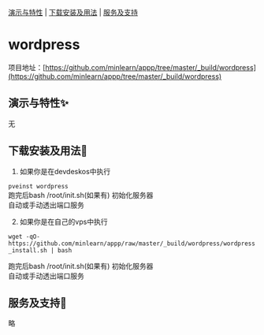 [演示与特性](#演示与特性) | [下载安装及用法](#下载安装及用法) | [服务及支持](#服务及支持)

wordpress
=====

项目地址：[https://github.com/minlearn/appp/tree/master/_build/wordpress](https://github.com/minlearn/appp/tree/master/_build/wordpress)

演示与特性✨
-----


无



下载安装及用法📄
-----

1) 如果你是在devdeskos中执行  


```pveinst wordpress```  
跑完后bash /root/init.sh(如果有) 初始化服务器  
自动或手动透出端口服务



2) 如果你是在自己的vps中执行


```wget -qO- https://github.com/minlearn/appp/raw/master/_build/wordpress/wordpress_install.sh | bash```  

跑完后bash /root/init.sh(如果有) 初始化服务器  
自动或手动透出端口服务


服务及支持👀
-----

略







